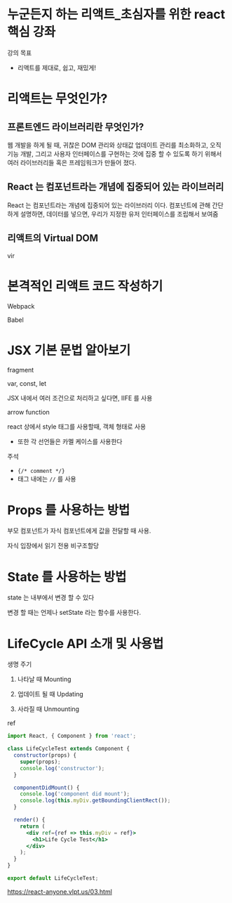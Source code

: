 # 누군든지 하는 리액트_초심자를 위한 react 핵심 강좌
강의 목표
- 리액트를 제대로, 쉽고, 재밌게!

# 리액트는 무엇인가?
## 프론트엔드 라이브러리란 무엇인가?
웹 개발을 하게 될 때, 귀찮은 DOM 관리와 상태값 업데이트 관리를 최소화하고, 오직 기능 개발, 그리고 사용자 인터페이스를 구현하는 것에 집중 할 수 있도록 하기 위해서 여러 라이브러리들 혹은 프레임워크가 만들어 졌다.

## React 는 컴포넌트라는 개념에 집중되어 있는 라이브러리
React 는 컴포넌트라는 개념에 집중되어 있는 라이브러리 이다.
컴포넌트에 관해 간단하게 설명하면, 데이터를 넣으면, 우리가 지정한 유저 인터페이스를 조립해서 보여줌

## 리액트의 Virtual DOM
vir

# 본격적인 리액트 코드 작성하기
Webpack

Babel

# JSX 기본 문법 알아보기

fragment

var, const, let

JSX 내에서 여러 조건으로 처리하고 싶다면, IIFE 를 사용

arrow function

react 상에서 style 태그를 사용할때, 객체 형태로 사용
- 또한 각 선언들은 카멜 케이스를 사용한다


주석
- `{/* comment */}`
- 태그 내에는 `//` 를 사용


# Props 를 사용하는 방법
부모 컴포넌트가 자식 컴포넌트에게 값을 전달할 때 사용.

자식 입장에서 읽기 전용
비구조할당

# State 를 사용하는 방법
state 는 내부에서 변경 할 수 있다

변경 할 때는 언제나 setState 라는 함수를 사용한다.

# LifeCycle API 소개 및 사용법
생명 주기

1. 나타날 때
Mounting
 
2. 업데이트 될 때
Updating

3. 사라질 때
Unmounting


ref

```jsx
import React, { Component } from 'react';

class LifeCycleTest extends Component {
  constructor(props) {
    super(props);
    console.log('constructor');
  }

  componentDidMount() {
    console.log('component did mount');
    console.log(this.myDiv.getBoundingClientRect());
  }

  render() {
    return (
      <div ref={ref => this.myDiv = ref}>
        <h1>Life Cycle Test</h1>
      </div>
    );
  }
}

export default LifeCycleTest;
```




https://react-anyone.vlpt.us/03.html